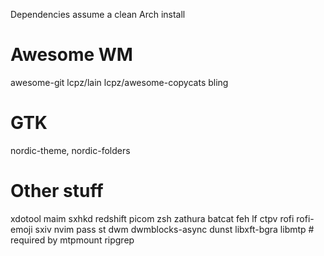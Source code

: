Dependencies assume a clean Arch install

# Awesome WM
awesome-git
lcpz/lain
lcpz/awesome-copycats
bling

# GTK
nordic-theme, nordic-folders

# Other stuff
xdotool
maim
sxhkd
redshift
picom
zsh
zathura
batcat
feh
lf
ctpv
rofi
rofi-emoji
sxiv
nvim
pass
st
dwm
dwmblocks-async
dunst
libxft-bgra
libmtp # required by mtpmount
ripgrep
